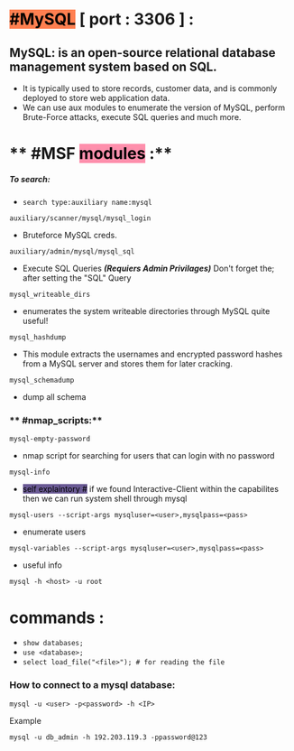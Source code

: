 # **<mark style="background: #FF7F50;"> #MySQL</mark> [ port : 3306 ] :**

## **MySQL:** is an open-source relational database management system based on SQL.
- It is typically used to store records, customer data, and is commonly deployed to store web application data.
- We can use aux modules to enumerate the version of MySQL, perform Brute-Force attacks, execute SQL queries and much more.

# ** #MSF <mark style="background: #FF5582A6;">modules</mark> :**
##### **To search:**
- `search type:auxiliary name:mysql`

`auxiliary/scanner/mysql/mysql_login `

- Bruteforce MySQL creds.


`auxiliary/admin/mysql/mysql_sql`

-  Execute SQL Queries ***(Requiers Admin Privilages)*** Don't forget the; after setting the "SQL" Query

`mysql_writeable_dirs`

- enumerates the system writeable directories through MySQL quite useful!

`mysql_hashdump`

- This module extracts the usernames and encrypted password hashes from a MySQL server and stores them for later cracking.

`mysql_schemadump`

- dump all schema

### ** #nmap_scripts:**

`mysql-empty-password`
- nmap script for searching for users that can login with no password

`mysql-info`
- <mark style="background: #6B5B95;">self explaintory #</mark> if we found Interactive-Client within the capabilites then we can run system shell through mysql

`mysql-users --script-args mysqluser=<user>,mysqlpass=<pass>`
- enumerate users

`mysql-variables --script-args mysqluser=<user>,mysqlpass=<pass>`
- useful info

 

`mysql -h <host> -u root`

 

# **commands :**


- `show databases;`
- `use <database>;`
- `select load_file("<file>"); # for reading the file`

### **How to connect to a mysql database:**

	mysql -u <user> -p<password> -h <IP> 

Example


	mysql -u db_admin -h 192.203.119.3 -ppassword@123
